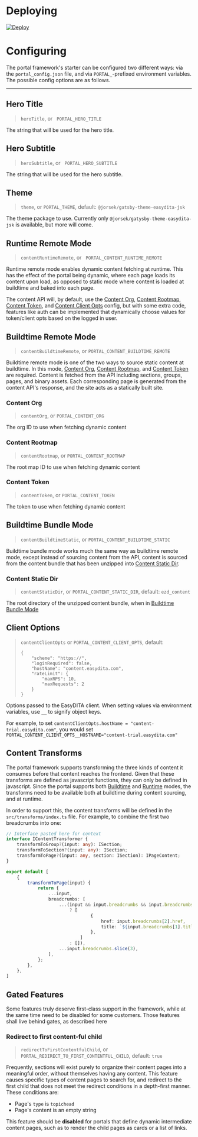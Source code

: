 # Deploying
[![Deploy](https://www.netlify.com/img/deploy/button.svg)](https://app.netlify.com/start/deploy?repository=https://gitlab.com/Jorsek/portal/gatsby-starter-easydita)

# Configuring

The portal framework's starter can be configured two different ways: via the `portal_config.json` file, and via `PORTAL_`-prefixed environment variables. The possible config options are as follows.

---

## Hero Title 
> `heroTitle`, or ` PORTAL_HERO_TITLE`

The string that will be used for the hero title.

## Hero Subtitle
> `heroSubtitle`, or ` PORTAL_HERO_SUBTITLE`

The string that will be used for the hero subtitle.

## Theme
> `theme`, or `PORTAL_THEME`, default: `@jorsek/gatsby-theme-easydita-jsk`

The theme package to use. Currently only `@jorsek/gatysby-theme-easydita-jsk` is available, but more will come.

## Runtime Remote Mode 
> `contentRuntimeRemote`, or ` PORTAL_CONTENT_RUNTIME_REMOTE`

Runtime remote mode enables dynamic content fetching at runtime. This has the effect of the portal being dynamic, where each page loads its content upon load, as opposed to static mode where content is loaded at buildtime and baked into each page.

The content API will, by default, use the [Content Org](#content-org), [Content Rootmap](#content-rootmap), [Content Token](#content-token), and [Content Client Opts](#content-cilent-opts) config, but with some extra code, features like auth can be implemented that dynamically choose values for token/client opts based on the logged in user.

## Buildtime Remote Mode 
> `contentBuildtimeRemote`, or `PORTAL_CONTENT_BUILDTIME_REMOTE`

Buildtime remote mode is one of the two ways to source static content at buildtime. In this mode, [Content Org](#content-org), [Content Rootmap](#content-rootmap), and [Content Token](#content-token) are required. Content is fetched from the API including sections, groups, pages, and binary assets. Each corresponding page is generated from the content API's response, and the site acts as a statically built site.

### Content Org 
> `contentOrg`, or `PORTAL_CONTENT_ORG`

The org ID to use when fetching dynamic content

### Content Rootmap 
> `contentRootmap`, or `PORTAL_CONTENT_ROOTMAP`

The root map ID to use when fetching dynamic content

### Content Token 
> `contentToken`, or `PORTAL_CONTENT_TOKEN`

The token to use when fetching dynamic content

## Buildtime Bundle Mode 
> `contentBuildtimeStatic`, or `PORTAL_CONTENT_BUILDTIME_STATIC`

Buildtime bundle mode works much the same way as buildtime remote mode, except instead of sourcing content from the API, content is sourced from the content bundle that has been unzipped into [Content Static Dir](#content-static-dir).

### Content Static Dir
> `contentStaticDir`, or `PORTAL_CONTENT_STATIC_DIR`, default: `ezd_content`

The root directory of the unzipped content bundle, when in [Buildtime Bundle Mode](#buildtime-bundle-mode)

## Client Options
> `contentClientOpts` or `PORTAL_CONTENT_CLIENT_OPTS`, default: 
> ```
> {
>     "scheme": "https://",
>     "loginRequired": false,
>     "hostName": "content.easydita.com",
>     "rateLimit": {
>         "maxRPS": 10,
>         "maxRequests": 2
>     }
> }
> ```

Options passed to the EasyDITA client. When setting values via environment variables, use `__` to signify object keys. 

For example, to set `contentClientOpts.hostName = "content-trial.easydita.com"`, you would set `PORTAL_CONTENT_CLIENT_OPTS__HOSTNAME="content-trial.easydita.com"`

## Content Transforms

The portal framework supports transforming the three kinds of content it consumes before that content reaches the frontend. Given that these transforms are defined as javascript functions, they can only be defined in javascript. Since the portal supports both [Build](#buildtime-bundle-mode)[time](#buildtime-remote-mode) and [Runtime](#runtime-remote-mode) modes, the transforms need to be available both at buildtime during content sourcing, and at runtime. 

In order to support this, the content transforms will be defined in the `src/transforms/index.ts` file. For example, to combine the first two breadcrumbs into one:

```typescript
// Interface pasted here for context
interface IContentTransformer {
    transformToGroup?(input: any): ISection;
    transformToSection?(input: any): ISection;
    transformToPage?(input: any, section: ISection): IPageContent;
}

export default [
    {
        transformToPage(input) {
            return {
                ...input,
                breadcrumbs: [
                    ...(input && input.breadcrumbs && input.breadcrumbs[2]
                        ? [
                                {
                                    href: input.breadcrumbs[2].href,
                                    title: `${input.breadcrumbs[1].title} (${input.breadcrumbs[2].title})`,
                                },
                            ]
                        : []),
                    ...input.breadcrumbs.slice(3),
                ],
            };
        },
    },
]
```

## Gated Features
Some features truly deserve first-class support in the framework, while at the same time need to be disabled for some customers. Those features shall live behind gates, as described here

### Redirect to first content-ful child
> `redirectToFirstContentfulChild`, or `PORTAL_REDIRECT_TO_FIRST_CONTENTFUL_CHILD`, default: `true`

Frequently, sections will exist purely to organize their content pages into a meaningful order, without themselves having any content. This feature causes specific types of content pages to search for, and redirect to the first child that does not meet the redirect conditions in a depth-first manner. These conditions are:

* Page's `type` is `topichead`
* Page's content is an empty string

This feature should be **disabled** for portals that define dynamic intermediate content pages, such as to render the child pages as cards or a list of links.